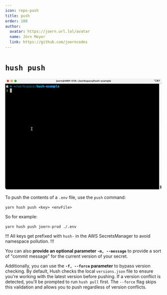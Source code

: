 ```yaml
---
icon: repo-push
title: push
order: 100
author:
  avatar: https://joern.url.lol/avatar
  name: Jörn Meyer
  link: https://github.com/joerncodes
---
```


# `hush push`

![](/assets/hush-push.gif)

To push the contents of a `.env` file, use the `push` command:

`yarn hush push <key> <envFile>`

So for example:

`yarn hush push joern-prod ./.env`

!!!
All keys get prefixed with `hush-` in the AWS SecretsManager to avoid namespace pollution.
!!!

You can also **provide an optional parameter `-m, --message`** to provide a sort of "commit message" for the current version of your secret.

Additionally, you can use the **`-f, --force` parameter** to bypass version checking. By default, Hush checks the local `versions.json` file to ensure you're working with the latest version before pushing. If a version conflict is detected, you'll be prompted to run `hush pull` first. The `--force` flag skips this validation and allows you to push regardless of version conflicts.
